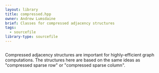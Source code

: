 ```yaml
---
layout: library
title: compressed.hpp
owner: Andrew Lumsdaine
brief: Classes for compressed adjacency structures
tags:
  - sourcefile
library-type: sourcefile
---
```


```{index} compressed.hpp
```

Compressed adjacency structures are important for highly-efficient graph computations.  The structures here are based on the same ideas as "compressed sparse row" or "compressed sparse column".


